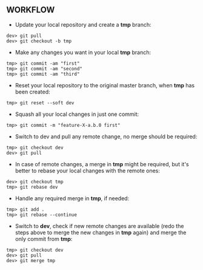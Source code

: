 ## WORKFLOW

- Update your local repository and create a **tmp** branch:
```console
dev> git pull
dev> git checkout -b tmp
```

- Make any changes you want in your local **tmp** branch:
```console
tmp> git commit -am "first"
tmp> git commit -am "second"
tmp> git commit -am "third"
```

- Reset your local repository to the original master branch, when **tmp** has been created:

```console
tmp> git reset --soft dev
```

- Squash all your local changes in just one commit:

```console
tmp> git commit -m "feature-X-a.b.0 first"
```

- Switch to dev and pull any remote change, no merge should be required:

```console
tmp> git checkout dev
dev> git pull
```

- In case of remote changes, a merge in **tmp** might be required, but it's better to rebase your local changes with the remote ones:

```console
dev> git checkout tmp
tmp> git rebase dev
```

- Handle any required merge in **tmp**, if needed:

```console
tmp> git add .
tmp> git rebase --continue
```

- Switch to **dev**, check if new remote changes are available (redo the steps above to merge the new changes in **tmp** again) and merge the only commit from **tmp**:

```console
tmp> git checkout dev
dev> git pull
dev> git merge tmp
```











